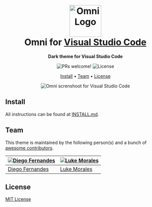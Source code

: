 <h1 align="center">
  <br>
  <img src="https://storage.googleapis.com/golden-wind/github/omni/omni.png" alt="Omni Logo" width="100">
  <br>
  Omni for <a href="https://code.visualstudio.com/">Visual Studio Code</a>
  <br>
</h1>

<p align="center">
  <strong>Dark theme for Visual Studio Code</strong>
</p>

<p align="center">
  <img src="https://img.shields.io/badge/PRs-welcome-%235FCC6F.svg" alt="PRs welcome!" />

  <img alt="License" src="https://img.shields.io/badge/license-MIT-%235FCC6F">
</p>

<p align="center">
  <a href="#install">Install</a> •
  <a href="#team">Team</a> •
  <a href="#license">License</a>
</p>

<p align="center">
  <img alt="Omni screnshoot for Visual Studio Code" src="https://i.imgur.com/vUQNEXV.png">
</p>

## Install

All instructions can be found at [INSTALL.md](./INSTALL.md).

## Team

This theme is maintained by the following person(s) and a bunch of [awesome contributors](https://github.com/getomni/visual-studio-code/graphs/contributors).

| [![Diego Fernandes](https://github.com/diego3g.png?size=100)](https://github.com/diego3g) | [![Luke Morales](https://github.com/lukemorales.png?size=100)](https://github.com/lukemorales) |
| ----------------------------------------------------------------------------------------- | ---------------------------------------------------------------------------------------------- |
| [Diego Fernandes](https://github.com/diego3g)                                             | [Luke Morales](https://github.com/lukemorales)                                                 |

## License

[MIT License](./LICENSE.md)
